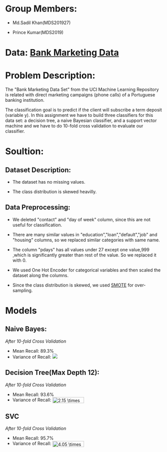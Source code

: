 # Group Members: 
- Md.Sadil Khan(MDS201927)

- Prince Kumar(MDS2019)

# Data: [Bank Marketing Data](https://archive.ics.uci.edu/ml/datasets/Bank+Marketing) 

# Problem Description:
 The "Bank Marketing Data Set" from the UCI Machine Learning Repository is related with direct marketing campaigns (phone calls) of a Portuguese banking institution.

The classification goal is to predict if the client will subscribe a term deposit (variable y). In this assignment we have to build three classifiers for this data set: a decision tree, a naive Bayesian classifier, and a support vector machine and we have to do 10-fold cross validation to evaluate our classifier.

# Soultion:

## Dataset Description:
- The dataset has no missing values.

- The class distribution is skewed heavilly.

## Data Preprocessing:
- We deleted "contact" and "day of week" column, since this are not useful for classification.

- There are many similar values in "education","loan","default","job" and "housing" columns, so we replaced similar categories with same name.

- The column "pdays" has all values under 27 except one value,999 ,which is significantly greater than rest of the value. So we replaced it with 0.

- We used One Hot Encoder for categorical variables and then scaled the dataset along the columns.

- Since the class distribution is skewed, we used [SMOTE](https://machinelearningmastery.com/smote-oversampling-for-imbalanced-classification/) for over-sampling.

# Models

## Naive Bayes:
*After 10-fold Cross Validation*
- Mean Recall: 89.3%
- Variance of Recall: <img src="https://latex.codecogs.com/png.latex?\inline&space;7.59&space;\times&space;10^{-5} "/>

## Decision Tree(Max Depth 12):
*After 10-fold Cross Validation*
- Mean Recall: 93.6%
- Variance of Recall: <img src="http://www.sciweavers.org/tex2img.php?eq=%202.15%20%20%5Ctimes%2010%5E%7B-5%7D&bc=White&fc=Black&im=jpg&fs=12&ff=arev&edit=0" align="center" border="0" alt=" 2.15  \times 10^{-5}" width="101" height="19" />

## SVC
*After 10-fold Cross Validation*
- Mean Recall: 95.7%
- Variance of Recall: <img src="http://www.sciweavers.org/tex2img.php?eq=%204.05%20%20%5Ctimes%2010%5E%7B-5%7D&bc=White&fc=Black&im=jpg&fs=12&ff=arev&edit=0" align="center" border="0" alt=" 4.05  \times 10^{-5}" width="101" height="19" />
